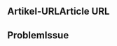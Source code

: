 <!---
Welcome to the Office Add-ins documentation repository.

To report an issue with the Office-Add-ins documentation, please provide the article URL and describe the issue below. Alternatively, if you want to submit a pull request with your recommended documentation changes, we will review your contributions and update our documentation accordingly.

If your issue is not related to the Office Add-ins documentation, please post it to one of the following channels instead:

- To ask a question about using the Office.js API, post your question to Stack Overflow and tag it with the "office-js" tag (http://stackoverflow.com/questions/tagged/office-js).

- To report an issue with the Office.js API or platform, create the issue in the OfficeDev/office-js repository (https://github.com/OfficeDev/office-js), which members of the product team monitor for customer-reported issues.

- To submit a feature request for the Office.js API or platform, post your idea under Microsoft 365 on Q&A (https://docs.microsoft.com/answers/products/m365), or if the feature request already exists there, add your vote for it.
-->

<!--- Provide a general summary of the documentation issue in the Title above -->

## <a name="article-url"></a><span data-ttu-id="f51a9-101">Artikel-URL</span><span class="sxs-lookup"><span data-stu-id="f51a9-101">Article URL</span></span>
<!-- Provide the URL of the article that this documentation issue relates to -->

## <a name="issue"></a><span data-ttu-id="f51a9-102">Problem</span><span class="sxs-lookup"><span data-stu-id="f51a9-102">Issue</span></span>
<!-- Provide a thorough description of the documentation issue -->
